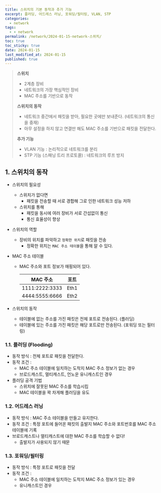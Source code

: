 ```yaml
---
title: 스위치의 기본 동작과 추가 기능
excerpt: 플러딩, 어드레스 러닝, 포워딩/필터링, VLAN, STP
categories:
  - network
tags:
  - - network
permalink: /network/2024-01-15-network-스위치/
toc: true
toc_sticky: true
date: 2024-01-15
last_modified_at: 2024-01-15
published: true
---
```


> **스위치**
>
> - 2계층 장비
> - 네트워크의 가장 핵심적인 장비
> - MAC 주소를 기반으로 동작
>
> **스위치의 동작**
>
> - 네트워크 중간에서 패킷을 받아, 필요한 곳에만 보내준다. (네트워크의 통신을 중재)
> - 아무 설정을 하지 않고 연결만 해도 MAC 주소를 기반으로 패킷을 전달한다.
>
> **추가 기능**
>
> - VLAN 기능 : 논리적으로 네트워크를 분리
> - STP 기능 (스패닝 트리 프로토콜) : 네트워크의 루프 방지

## 1. 스위치의 동작

- 스위치의 필요성
  - 스위치가 없다면
    - 패킷을 전송할 때 서로 경합해 그로 인한 네트워크 성능 저하
  - 스위치를 통해
    - 패킷을 동시에 여러 장비가 서로 간섭없이 통신
    - 통신 효율성이 향상
- 스위치의 역할

  - 장비의 위치를 파악하고 `정확한 위치`로 패킷을 전송
    - 정확한 위치는 `MAC 주소 테이블`을 통해 알 수 있다.

- MAC 주소 테이블

  - MAC 주소와 포트 정보가 매핑되어 있다.

    | MAC 주소       | 포트 |
    | -------------- | ---- |
    | 1111:2222:3333 | Eth1 |
    | 4444:5555:6666 | Eth2 |

- 스위치의 동작
  - 테이블에 없는 주소를 가진 패킷은 전체 포트로 전송된다. (플러딩)
  - 테이블에 있는 주소를 가진 패킷은 해당 포트로만 전송된다. (포워딩 또는 필터링)

### 1.1. 플러딩 (Flooding)

- 동작 방식 : 전체 포트로 패킷을 전달한다.
- 동작 조건 :
  - MAC 주소 테이블에 일치하는 도착지 MAC 주소 정보가 없는 경우
  - 브로드캐스트, 멀티캐스트, 언노운 유니캐스트인 경우
- 플러딩 공격 기법
  - 스위치에 잘못된 MAC 주소를 학습시킴
  - MAC 테이블을 꽉 차게해 플러딩을 유도

### 1.2. 어드레스 러닝

- 동작 방식 : MAC 주소 테이블을 만들고 유지한다.
- 동작 조건 : 특정 포트에 들어온 패킷의 출발지 MAC 주소와 포트번호를 MAC 주소 테이블에 기록
- 브로드캐스트나 멀티캐스트에 대한 MAC 주소를 학습할 수 없다!
  - 출발지가 사용되지 않기 때문

### 1.3. 포워딩/필터링

- 동작 방식 : 특정 포트로 패킷을 전달
- 동작 조건 :
  - MAC 주소 테이블에 일치하는 도착지 MAC 주소 정보가 있는 경우
  - 유니캐스트인 경우
